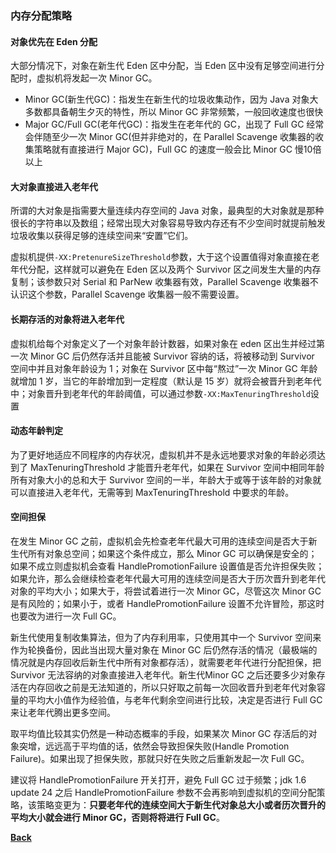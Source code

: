 ### 内存分配策略
#### 对象优先在 Eden 分配
大部分情况下，对象在新生代 Eden 区中分配，当 Eden 区中没有足够空间进行分配时，虚拟机将发起一次 Minor GC。
- Minor GC(新生代GC)：指发生在新生代的垃圾收集动作，因为 Java 对象大多数都具备朝生夕灭的特性，所以 Minor GC 非常频繁，一般回收速度也很快
- Major GC/Full GC(老年代GC)：指发生在老年代的 GC，出现了 Full GC 经常会伴随至少一次 Minor  GC(但并非绝对的，在 Parallel Scavenge 收集器的收集策略就有直接进行 Major GC)，Full GC 的速度一般会比 Minor GC 慢10倍以上
#### 大对象直接进入老年代
所谓的大对象是指需要大量连续内存空间的 Java 对象，最典型的大对象就是那种很长的字符串以及数组；经常出现大对象容易导致内存还有不少空间时就提前触发垃圾收集以获得足够的连续空间来“安置”它们。

虚拟机提供```-XX:PretenureSizeThreshold```参数，大于这个设置值得对象直接在老年代分配，这样就可以避免在 Eden 区以及两个 Survivor 区之间发生大量的内存复制；该参数只对 Serial 和 ParNew 收集器有效，Parallel Scavenge 收集器不认识这个参数，Parallel Scavenge 收集器一般不需要设置。
#### 长期存活的对象将进入老年代
虚拟机给每个对象定义了一个对象年龄计数器，如果对象在 eden 区出生并经过第一次 Minor GC 后仍然存活并且能被 Survivor 容纳的话，将被移动到 Survivor 空间中并且对象年龄设为 1；对象在 Survivor 区中每“熬过”一次 Minor GC 年龄就增加 1 岁，当它的年龄增加到一定程度（默认是 15 岁）就将会被晋升到老年代中；对象晋升到老年代的年龄阈值，可以通过参数```-XX:MaxTenuringThreshold```设置
#### 动态年龄判定
为了更好地适应不同程序的内存状况，虚拟机并不是永远地要求对象的年龄必须达到了 MaxTenuringThreshold 才能晋升老年代，如果在 Survivor 空间中相同年龄所有对象大小的总和大于 Survivor 空间的一半，年龄大于或等于该年龄的对象就可以直接进入老年代，无需等到 MaxTenuringThreshold 中要求的年龄。
#### 空间担保
在发生 Minor GC 之前，虚拟机会先检查老年代最大可用的连续空间是否大于新生代所有对象总空间；如果这个条件成立，那么 Minor GC 可以确保是安全的；如果不成立则虚拟机会查看 HandlePromotionFailure 设置值是否允许担保失败；如果允许，那么会继续检查老年代最大可用的连续空间是否大于历次晋升到老年代对象的平均大小；如果大于，将尝试着进行一次 Minor GC，尽管这次 Minor GC 是有风险的；如果小于，或者 HandlePromotionFailure 设置不允许冒险，那这时也要改为进行一次 Full GC。
		
新生代使用复制收集算法，但为了内存利用率，只使用其中一个 Survivor 空间来作为轮换备份，因此当出现大量对象在 Minor GC 后仍然存活的情况（最极端的情况就是内存回收后新生代中所有对象都存活），就需要老年代进行分配担保，把 Survivor 无法容纳的对象直接进入老年代。新生代Minor GC 之后还要多少对象存活在内存回收之前是无法知道的，所以只好取之前每一次回收晋升到老年代对象容量的平均大小值作为经验值，与老年代剩余空间进行比较，决定是否进行 Full GC 来让老年代腾出更多空间。

取平均值比较其实仍然是一种动态概率的手段，如果某次 Minor GC 存活后的对象突增，远远高于平均值的话，依然会导致担保失败(Handle Promotion Failure)。如果出现了担保失败，那就只好在失败之后重新发起一次 Full GC。

建议将 HandlePromotionFailure 开关打开，避免 Full GC 过于频繁；jdk 1.6 update 24 之后 HandlePromotionFailure 参数不会再影响到虚拟机的空间分配策略，该策略变更为：**只要老年代的连续空间大于新生代对象总大小或者历次晋升的平均大小就会进行 Minor GC，否则将将进行 Full GC**。


**[Back](../)**